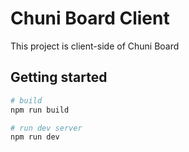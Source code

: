 # Chuni Board Client
This project is client-side of Chuni Board

## Getting started
```bash
# build
npm run build
```

```bash
# run dev server
npm run dev
```